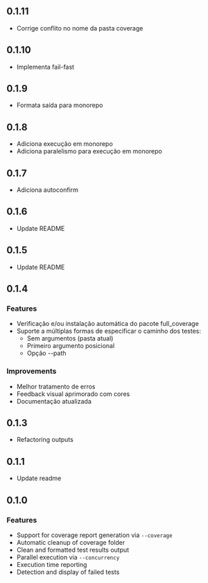 ## 0.1.11

- Corrige conflito no nome da pasta coverage

## 0.1.10

- Implementa fail-fast

## 0.1.9

- Formata saída para monorepo

## 0.1.8

- Adiciona execução em monorepo
- Adiciona paralelismo para execução em monorepo

## 0.1.7

- Adiciona autoconfirm

## 0.1.6

- Update README

## 0.1.5

- Update README

## 0.1.4

### Features
- Verificação e/ou instalação automática do pacote full_coverage
- Suporte a múltiplas formas de especificar o caminho dos testes:
  - Sem argumentos (pasta atual)
  - Primeiro argumento posicional
  - Opção --path

### Improvements
- Melhor tratamento de erros
- Feedback visual aprimorado com cores
- Documentação atualizada

## 0.1.3

- Refactoring outputs

## 0.1.1

- Update readme

## 0.1.0

### Features

- Support for coverage report generation via `--coverage`
- Automatic cleanup of coverage folder
- Clean and formatted test results output
- Parallel execution via `--concurrency`
- Execution time reporting
- Detection and display of failed tests